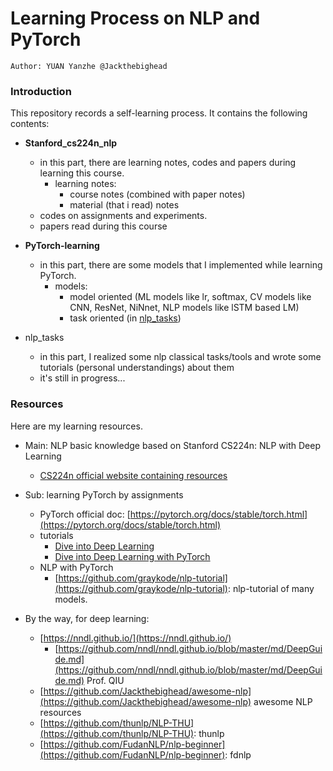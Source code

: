 # Learning Process on NLP and PyTorch
`Author: YUAN Yanzhe @Jackthebighead`

### Introduction
This repository records a self-learning process. It contains the following contents:
- **Stanford_cs224n_nlp**
    - in this part, there are learning notes, codes and papers during learning this course.
        - learning notes: 
            - course notes (combined with paper notes) 
            - material (that i read) notes
    - codes on assignments and experiments. 
    - papers read during this course
- **PyTorch-learning**
    - in this part, there are some models that I implemented while learning PyTorch.
        - models: 
            - model oriented (ML models like lr, softmax, CV models like CNN, ResNet, NiNnet, NLP models like lSTM based LM)
            - task oriented (in [nlp_tasks](www.baidu.com))

- nlp_tasks
    - in this part, I realized some nlp classical tasks/tools and wrote some tutorials (personal understandings) about them
    - it's still in progress...

### Resources 
Here are my learning resources.
- Main: NLP basic knowledge based on Stanford CS224n: NLP with Deep Learning
    - [CS224n official website containing resources](https://web.stanford.edu/class/archive/cs/cs224n/cs224n.1194/)
    
- Sub: learning PyTorch by assignments
    - PyTorch official doc: [https://pytorch.org/docs/stable/torch.html](https://pytorch.org/docs/stable/torch.html)
    - tutorials
        - [Dive into Deep Learning](https://zh.d2l.ai/)
        - [Dive into Deep Learning with PyTorch](https://github.com/ShusenTang/Dive-into-DL-PyTorch)
    - NLP with PyTorch
        - [https://github.com/graykode/nlp-tutorial](https://github.com/graykode/nlp-tutorial): nlp-tutorial of many models.
- By the way, for deep learning:
    - [https://nndl.github.io/](https://nndl.github.io/)
        - [https://github.com/nndl/nndl.github.io/blob/master/md/DeepGuide.md](https://github.com/nndl/nndl.github.io/blob/master/md/DeepGuide.md) Prof. QIU
    - [https://github.com/Jackthebighead/awesome-nlp](https://github.com/Jackthebighead/awesome-nlp) awesome NLP resources
    - [https://github.com/thunlp/NLP-THU](https://github.com/thunlp/NLP-THU): thunlp
    - [https://github.com/FudanNLP/nlp-beginner](https://github.com/FudanNLP/nlp-beginner): fdnlp
